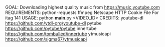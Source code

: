 GOAL:
    Downloading highest quality music from https://music.youtube.com
REQUIREMENTS:
    python-requests
    ffmpeg
    Netscape HTTP Cookie File For itag 141
USAGE:
    python __main__.py <VIDEO_ID> <ITAG>
CREDITS:
    youtube-dl https://github.com/ytdl-org/youtube-dl
    pytube https://github.com/pytube/pytube
    innertube https://github.com/tombulled/innertube
    ytmusicapi https://github.com/sigma67/ytmusicapi
